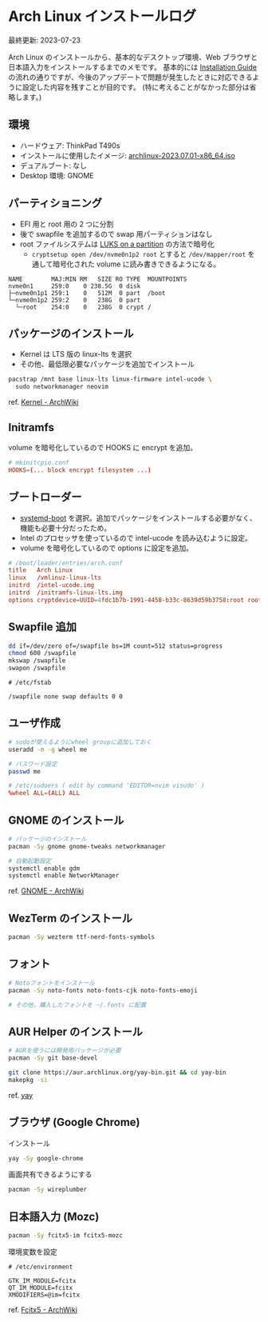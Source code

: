 # Arch Linux インストールログ

最終更新: 2023-07-23

Arch Linux のインストールから、基本的なデスクトップ環境、Web ブラウザと日本語入力をインストールするまでのメモです。
基本的には [Installation Guide](https://wiki.archlinux.org/title/installation_guide) の流れの通りですが、今後のアップデートで問題が発生したときに対応できるように設定した内容を残すことが目的です。
(特に考えることがなかった部分は省略します。)

## 環境

- ハードウェア: ThinkPad T490s
- インストールに使用したイメージ: [archlinux-2023.07.01-x86_64.iso](https://ftp.jaist.ac.jp/pub/Linux/ArchLinux/iso/2023.07.01/)
- デュアルブート: なし
- Desktop 環境: GNOME

## パーティショニング

- EFI 用と root 用の 2 つに分割
- 後で swapfile を追加するので swap 用パーティションはなし
- root ファイルシステムは [LUKS on a partition](https://wiki.archlinux.org/title/Dm-crypt/Encrypting_an_entire_system#LUKS_on_a_partition) の方法で暗号化
  - `cryptsetup open /dev/nvme0n1p2 root` とすると `/dev/mapper/root` を通して暗号化された volume に読み書きできるようになる。

```
NAME        MAJ:MIN RM   SIZE RO TYPE  MOUNTPOINTS
nvme0n1     259:0    0 238.5G  0 disk
├─nvme0n1p1 259:1    0   512M  0 part  /boot
└─nvme0n1p2 259:2    0   238G  0 part
  └─root    254:0    0   238G  0 crypt /
```

## パッケージのインストール

- Kernel は LTS 版の linux-lts を選択
- その他、最低限必要なパッケージを追加でインストール

```sh
pacstrap /mnt base linux-lts linux-firmware intel-ucode \
  sudo networkmanager neovim
```

ref. [Kernel - ArchWiki](https://wiki.archlinux.org/title/Kernel)

## Initramfs

volume を暗号化しているので HOOKS に encrypt を追加。

```conf
# mkinitcpio.conf
HOOKS=(... block encrypt filesystem ...)
```

## ブートローダー

- [systemd-boot](https://wiki.archlinux.org/title/Systemd-boot) を選択。追加でパッケージをインストールする必要がなく、機能も必要十分だったため。
- Intel のプロセッサを使っているので intel-ucode を読み込むように設定。
- volume を暗号化しているので options に設定を追加。

```conf
# /boot/loader/entries/arch.conf
title   Arch Linux
linux   /vmlinuz-linux-lts
initrd  /intel-ucode.img
initrd  /initramfs-linux-lts.img
options cryptdevice=UUID=4fdc1b7b-1991-4458-b33c-8639d59b3758:root root=/dev/mapper/root
```

## Swapfile 追加

```sh
dd if=/dev/zero of=/swapfile bs=1M count=512 status=progress
chmod 600 /swapfile
mkswap /swapfile
swapon /swapfile
```

```
# /etc/fstab

/swapfile none swap defaults 0 0
```

## ユーザ作成

```sh
# sudoが使えるようにwheel groupに追加しておく
useradd -m -g wheel me

# パスワード設定
passwd me
```

```conf
# /etc/sudoers ( edit by command 'EDITOR=nvim visudo' )
%wheel ALL=(ALL) ALL
```

## GNOME のインストール

```sh
# パッケージのインストール
pacman -Sy gnome gnome-tweaks networkmanager

# 自動起動設定
systemctl enable gdm
systemctl enable NetworkManager
```

ref. [GNOME - ArchWiki](https://wiki.archlinux.org/title/GNOME)

## WezTerm のインストール

```sh
pacman -Sy wezterm ttf-nerd-fonts-symbols
```

## フォント

```sh
# Notoフォントをインストール
pacman -Sy noto-fonts noto-fonts-cjk noto-fonts-emoji

# その他、購入したフォントを ~/.fonts に配置
```

## AUR Helper のインストール

```sh
# AURを使うには開発用パッケージが必要
pacman -Sy git base-devel

git clone https://aur.archlinux.org/yay-bin.git && cd yay-bin
makepkg -si
```

ref. [yay](https://github.com/Jguer/yay)

## ブラウザ (Google Chrome)

インストール

```sh
yay -Sy google-chrome
```

画面共有できるようにする

```sh
pacman -Sy wireplumber
```

## 日本語入力 (Mozc)

```sh
pacman -Sy fcitx5-im fcitx5-mozc
```

環境変数を設定

```
# /etc/environment

GTK_IM_MODULE=fcitx
QT_IM_MODULE=fcitx
XMODIFIERS=@im=fcitx
```

ref. [Fcitx5 - ArchWiki](https://wiki.archlinux.org/title/Fcitx5)